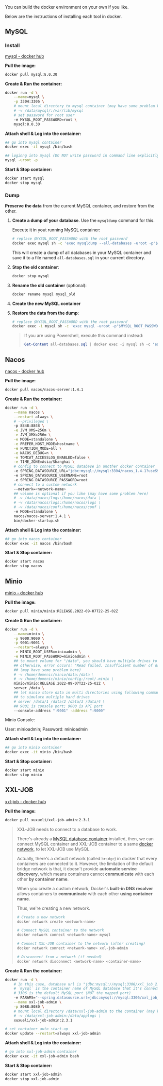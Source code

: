 You can build the docker environment on your own if you like.

Below are the instructions of installing each tool in docker.

## MySQL

### Install

[mysql - docker hub](https://hub.docker.com/_/mysql)

**Pull the image:**

```bash
docker pull mysql:8.0.30
```

**Create & Run the container:**

```bash
docker run -d \
	--name=mysql \
	-p 3304:3306 \
	# mount local directory to mysql container (may have some problem here)
	# -v /data/mysql/:/var/lib/mysql
	# set password for root user
	-e MYSQL_ROOT_PASSWORD=root \
	mysql:8.0.30
```

**Attach shell & Log into the container:**

```bash
## go into mysql container
docker exec -it mysql /bin/bash

## loginng into mysql (DO NOT write password in command line explicitly)
mysql -uroot -p
```

**Start & Stop container:**

```bash
docker start mysql
docker stop mysql
```

### Dump

**Preserve the data** from the current MySQL container, and restore from the other.

1. **Create a dump of your database**. Use the `mysqldump` command for this.

   Execute it in yout running MySQL container:

   ```bash
   # replace $MYSQL_ROOT_PASSWORD with the root password
   docker exec mysql sh -c 'exec mysqldump --all-databases -uroot -p"$MYSQL_ROOT_PASSWORD"' > all-databases.sql
   ```

   This will create a dump of all databases in your MySQL container and save it to a file named `all-databases.sql` in your current directory.

2. **Stop the old container**:

   ```bash
   docker stop mysql
   ```

3. **Rename the old container** (optional):

   ```bash
   docker rename mysql mysql_old
   ```

3. **Create the new MySQL container**

4. **Restore the data from the dump**:

   ```bash
   # replace $MYSQL_ROOT_PASSWORD with the root password
   docker exec -i mysql sh -c 'exec mysql -uroot -p"$MYSQL_ROOT_PASSWORD"' < all-databases.sql
   ```

   > If you are using Powershell, execute this command instead:
   >
   > ```powershell
   > Get-Content all-databases.sql | docker exec -i mysql sh -c 'exec mysql -uroot -p"$MYSQL_ROOT_PASSWORD"'
   > ```

## Nacos

[nacos - docker hub](https://hub.docker.com/r/nacos/nacos-server)

**Pull the image:**

```bash
docker pull nacos/nacos-server:1.4.1
```

**Create & Run the container:**

```bash
docker run -d \
    --name nacos \
    --restart always \
    # --privileged \
    -p 8848:8848 \
    -e JVM_XMS=256m \
    -e JVM_XMX=256m \
    -e MODE=standalone \
    -e PREFER_HOST_MODE=hostname \
    -e FUNCTION_MODE=all \
    -e NACOS_DEBUG=n \
    -e TOMCAT_ACCESSLOG_ENABLED=false \
    -e TIME_ZONE=Asia/Shanghai \
    # config to connect to MySQL database in another docker container
    -e SPRING_DATASOURCE_URL="jdbc:mysql://mysql:3304/nacos_1.4.1?useSSL=false&characterEncoding=utf8&serverTimezone=UTC&connectTimeout=1000&socketTimeout=3000&autoReconnect=true"
    -e SPRING_DATASOURCE_USERNAME=root
    -e SPRING_DATASOURCE_PASSWORD=root
    # connect to a custom network
    --network=<network-name>
    ## volume is optional if you like (may have some problem here)
    # -v /data/nacos/logs:/home/nacos/data \
    # -v /data/nacos/logs:/home/nacos/logs \
    # -v /data/nacos/conf:/home/nacos/conf \
    -e MODE=standalone \
    nacos/nacos-server:1.4.1 \
    bin/docker-startup.sh
```

**Attach shell & Log into the container:**

```bash
## go into nacos container
docker exec -it nacos /bin/bash
```

**Start & Stop container:**

```bash
docker start nacos
docker stop nacos
```

## Minio

[minio - docker hub](https://hub.docker.com/r/minio/minio)

**Pull the image:**

```bash
docker pull minio/minio:RELEASE.2022-09-07T22-25-02Z
```

**Create & Run the container:**

```bash
docker run -d \
	--name=minio \
	-p 9000:9000 \
	-p 9001:9001 \
	--restart=always \
	-e MINIO_ROOT_USER=minioadmin \
	-e MINIO_ROOT_PASSWORD=minioadmin \
	## to mount volume for "/data", you should have multiple drives to store data
	## otherwise, error occurs: "Read failed. Insufficient number of drives online"
	## (may have some problem here)
	# -v /home/domenic/minio/data:/data \
	# -v /home/domenic/minio/config:/root/.minio \
	minio/minio:RELEASE.2022-09-07T22-25-02Z \
	server /data \
	## let minio store data in multi directories using following command
	## to simulate multiple hard drives
	# server /data/1 /data/2 /data/3 /data/4 \
	## 9001 is console port; 9000 is API port
	--console-address ":9001" -address ":9000"
```

Minio Console:

User: minioadmin; Password: minioadmin

**Attach shell & Log into the container:**

```bash
## go into minio container
docker exec -it minio /bin/bash
```

**Start & Stop container:**

```bash
docker start minio
docker stop minio
```

## XXL-JOB

[xxl-job - docker hub](https://hub.docker.com/r/xuxueli/xxl-job-admin)

**Pull the image:**

```bash
docker pull xuxueli/xxl-job-admin:2.3.1
```

> XXL-JOB needs to connect to a database to work.
>
> There's already a [MySQL database container](#MySQL) installed, then, we can connect MySQL container and XXL-JOB container to a same [docker network](https://docs.docker.com/engine/reference/commandline/network/), to let XXL-JOB use MySQL.
>
> Actually, there's a default network (called `bridge`) in docker that every containers are connected to it. However, the limitation of the default bridge network is that, it doesn't provide **automatic service discovery**, which means containers cannot **communicate** with each other **by container name**.
>
> When you create a custom network, Docker's **built-in DNS resolver** allows containers to **communicate** with each other **using container name**.
>
> Thus, we're creating a new network.
>
> ```bash
> # Create a new network
> docker network create <network-name>
> 
> # Connect MySQL container to the network
> docker network connect <network-name> mysql
> 
> # Connect XXL-JOB container to the network (after creating)
> docker network connect <network-name> xxl-job-admin
> 
> # Disconnect from a network (if needed)
> docker network disconnect <network-name> <container-name>
> ```

**Create & Run the container:**

```bash
docker run -d \
	# In this case, database url is "jdbc:mysql://mysql:3306/xxl_job_2.3.1", 
	# `mysql` is the container name of MySQL database that it's connected to
	# 3306 is the default MySQL port (NOT the mapped port)
	-e PARAMS="--spring.datasource.url=jdbc:mysql://mysql:3306/xxl_job_2.3.1?useUnicode=true&serverTimezone=UTC&useSSL=false&characterEncoding=UTF-8&autoReconnect=true --spring.datasource.username=root --spring.datasource.password=root" \
	--name xxl-job-admin \
	-p 8088:8080 \
	# mount local directory /data/xxl-job-admin to the container (may have some problem here)
	# -v /data/xxl-job-admin:/data/applogs \
	xuxueli/xxl-job-admin:2.3.1
```

```bash
# set container auto start-up
docker update --restart=always xxl-job-admin
```

**Attach shell & Log into the container:**

```bash
# go into xxl-job-admin container
docker exec -it xxl-job-admin bash
```

**Start & Stop container:**

```bash
docker start xxl-job-admin
docker stop xxl-job-admin
```

